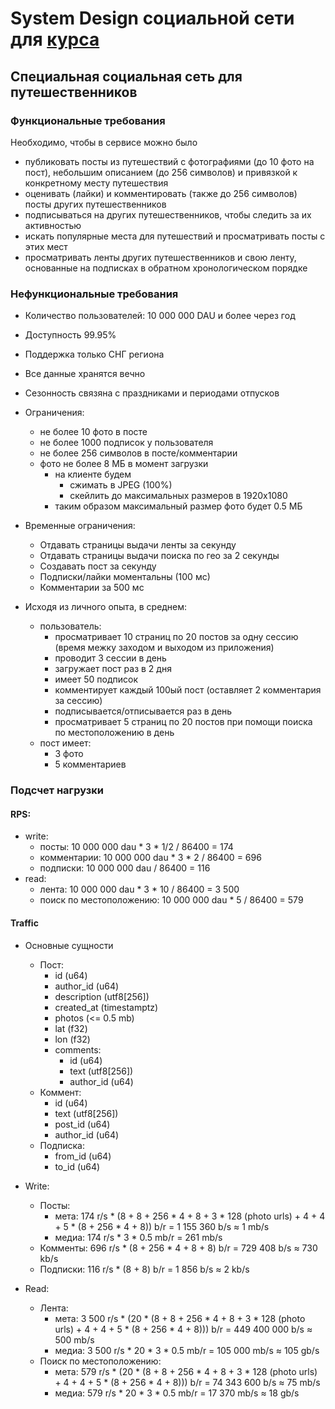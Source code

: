 # System Design социальной сети для [курса](https://balun.courses/courses/system_design)

## Специальная социальная сеть для путешественников

### Функциональные требования

Необходимо, чтобы в сервисе можно было

- публиковать посты из путешествий с фотографиями (до 10 фото на пост), небольшим описанием (до 256 символов) и привязкой к конкретному месту путешествия
- оценивать (лайки) и комментировать (также до 256 символов) посты других путешественников
- подписываться на других путешественников, чтобы следить за их активностью
- искать популярные места для путешествий и просматривать посты с этих мест
- просматривать ленты других путешественников и свою ленту, основанные на подписках в обратном хронологическом порядке

### Нефункциональные требования

- Количество пользователей: 10 000 000 DAU и более через год
- Доступность 99.95%
- Поддержка только СНГ региона
- Все данные хранятся вечно
- Сезонность связяна с праздниками и периодами отпусков
- Ограничения:
  - не более 10 фото в посте
  - не более 1000 подписок у пользователя
  - не более 256 символов в посте/комментарии
  - фото не более 8 МБ в момент загрузки
    - на клиенте будем
      - сжимать в JPEG (100%)
      - скейлить до максимальных размеров в 1920x1080
    - таким образом максимальный размер фото будет 0.5 МБ
- Временные ограничения:

  - Отдавать страницы выдачи ленты за секунду
  - Отдавать страницы выдачи поиска по гео за 2 секунды
  - Создавать пост за секунду
  - Подписки/лайки моментальны (100 мс)
  - Комментарии за 500 мс

- Исходя из личного опыта, в среднем:
  - пользователь:
    - просматривает 10 страниц по 20 постов за одну сессию (время межку заходом и выходом из приложения)
    - проводит 3 сессии в день
    - загружает пост раз в 2 дня
    - имеет 50 подписок
    - комментирует каждый 100ый пост (оставляет 2 комментария за сессию)
    - подписывается/отписывается раз в день
    - просматривает 5 страниц по 20 постов при помощи поиска по местоположению в день
  - пост имеет:
    - 3 фото
    - 5 комментариев

### Подсчет нагрузки

#### RPS:

- write:
  - посты: 10 000 000 dau \* 3 \* 1/2 / 86400 = 174
  - комментарии: 10 000 000 dau \* 3 \* 2 / 86400 = 696
  - подписки: 10 000 000 dau / 86400 = 116
- read:
  - лента: 10 000 000 dau \* 3 \* 10 / 86400 = 3 500
  - поиск по местоположению: 10 000 000 dau \* 5 / 86400 = 579

#### Traffic

- Основные сущности

  - Пост:
    - id (u64)
    - author_id (u64)
    - description (utf8[256])
    - created_at (timestamptz)
    - photos (<= 0.5 mb)
    - lat (f32)
    - lon (f32)
    - comments:
      - id (u64)
      - text (utf8[256])
      - author_id (u64)
  - Коммент:
    - id (u64)
    - text (utf8[256])
    - post_id (u64)
    - author_id (u64)
  - Подписка:
    - from_id (u64)
    - to_id (u64)

- Write:
  - Посты:
    - мета: 174 r/s \* (8 + 8 + 256 \* 4 + 8 + 3 \* 128 (photo urls) + 4 + 4 + 5 \* (8 + 256 \* 4 + 8)) b/r = 1 155 360 b/s ≈ 1 mb/s
    - медиа: 174 r/s \* 3 \* 0.5 mb/r = 261 mb/s
  - Комменты: 696 r/s \* (8 + 256 \* 4 + 8 + 8) b/r = 729 408 b/s ≈ 730 kb/s
  - Подписки: 116 r/s \* (8 + 8) b/r = 1 856 b/s ≈ 2 kb/s
- Read:
  - Лента:
    - мета: 3 500 r/s \* (20 \* (8 + 8 + 256 \* 4 + 8 + 3 \* 128 (photo urls) + 4 + 4 + 5 \* (8 + 256 \* 4 + 8))) b/r = 449 400 000 b/s ≈ 500 mb/s
    - медиа: 3 500 r/s \* 20 \* 3 \* 0.5 mb/r = 105 000 mb/s ≈ 105 gb/s
  - Поиск по местоположению:
    - мета: 579 r/s \* (20 \* (8 + 8 + 256 \* 4 + 8 + 3 \* 128 (photo urls) + 4 + 4 + 5 \* (8 + 256 \* 4 + 8))) b/r = 74 343 600 b/s ≈ 75 mb/s
    - медиа: 579 r/s \* 20 \* 3 \* 0.5 mb/r = 17 370 mb/s ≈ 18 gb/s
